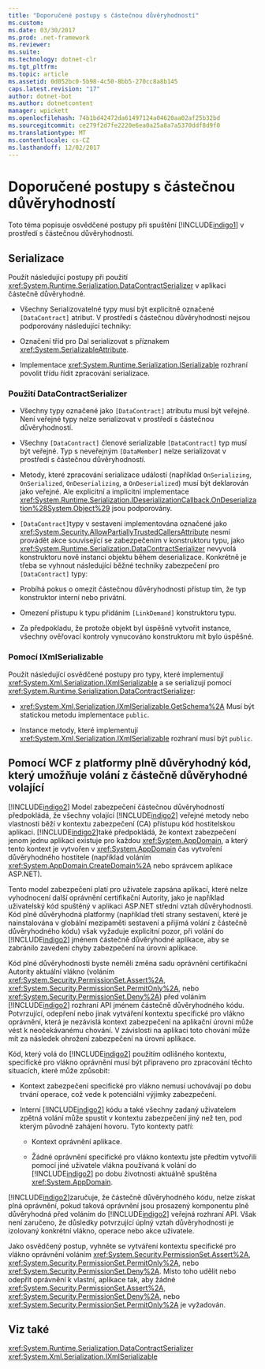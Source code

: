 ```yaml
---
title: "Doporučené postupy s částečnou důvěryhodností"
ms.custom: 
ms.date: 03/30/2017
ms.prod: .net-framework
ms.reviewer: 
ms.suite: 
ms.technology: dotnet-clr
ms.tgt_pltfrm: 
ms.topic: article
ms.assetid: 0d052bc0-5b98-4c50-8bb5-270cc8a8b145
caps.latest.revision: "17"
author: dotnet-bot
ms.author: dotnetcontent
manager: wpickett
ms.openlocfilehash: 74b1bd42472da61497124a04620aa02af25b32bd
ms.sourcegitcommit: ce279f2d7fe2220e6ea0a25a8a7a5370ddf8d9f0
ms.translationtype: MT
ms.contentlocale: cs-CZ
ms.lasthandoff: 12/02/2017
---
```

# <a name="partial-trust-best-practices"></a>Doporučené postupy s částečnou důvěryhodností
Toto téma popisuje osvědčené postupy při spuštění [!INCLUDE[indigo1](../../../../includes/indigo1-md.md)] v prostředí s částečnou důvěryhodností.  
  
## <a name="serialization"></a>Serializace  
 Použít následující postupy při použití <xref:System.Runtime.Serialization.DataContractSerializer> v aplikaci částečně důvěryhodné.  
  
-   Všechny Serializovatelné typy musí být explicitně označené `[DataContract]` atribut. V prostředí s částečnou důvěryhodností nejsou podporovány následující techniky:  
  
-   Označení tříd pro Dal serializovat s příznakem <xref:System.SerializableAttribute>.  
  
-   Implementace <xref:System.Runtime.Serialization.ISerializable> rozhraní povolit třídu řídit zpracování serializace.  
  
### <a name="using-datacontractserializer"></a>Použití DataContractSerializer  
  
-   Všechny typy označené jako `[DataContract]` atributu musí být veřejné. Není veřejné typy nelze serializovat v prostředí s částečnou důvěryhodností.  
  
-   Všechny `[DataContract]` členové serializable `[DataContract]` typ musí být veřejné. Typ s neveřejným `[DataMember]` nelze serializovat v prostředí s částečnou důvěryhodností.  
  
-   Metody, které zpracování serializace událostí (například `OnSerializing`, `OnSerialized`, `OnDeserializing`, a `OnDeserialized`) musí být deklarován jako veřejné. Ale explicitní a implicitní implementace <xref:System.Runtime.Serialization.IDeserializationCallback.OnDeserialization%28System.Object%29> jsou podporovány.  
  
-   `[DataContract]`typy v sestavení implementována označené jako <xref:System.Security.AllowPartiallyTrustedCallersAttribute> nesmí provádět akce související se zabezpečením v konstruktoru typu, jako <xref:System.Runtime.Serialization.DataContractSerializer> nevyvolá konstruktoru nově instanci objektu během deserializace. Konkrétně je třeba se vyhnout následující běžné techniky zabezpečení pro `[DataContract]` typy:  
  
-   Probíhá pokus o omezit částečnou důvěryhodností přístup tím, že typ konstruktor interní nebo privátní.  
  
-   Omezení přístupu k typu přidáním `[LinkDemand]` konstruktoru typu.  
  
-   Za předpokladu, že protože objekt byl úspěšně vytvořit instance, všechny ověřovací kontroly vynucováno konstruktoru mít bylo úspěšné.  
  
### <a name="using-ixmlserializable"></a>Pomocí IXmlSerializable  
 Použít následující osvědčené postupy pro typy, které implementují <xref:System.Xml.Serialization.IXmlSerializable> a se serializují pomocí <xref:System.Runtime.Serialization.DataContractSerializer>:  
  
-   <xref:System.Xml.Serialization.IXmlSerializable.GetSchema%2A> Musí být statickou metodu implementace `public`.  
  
-   Instance metody, které implementují <xref:System.Xml.Serialization.IXmlSerializable> rozhraní musí být `public`.  
  
## <a name="using-wcf-from-fully-trusted-platform-code-that-allows-calls-from-partially-trusted-callers"></a>Pomocí WCF z platformy plně důvěryhodný kód, který umožňuje volání z částečně důvěryhodné volající  
 [!INCLUDE[indigo2](../../../../includes/indigo2-md.md)] Model zabezpečení částečnou důvěryhodností předpokládá, že všechny volající [!INCLUDE[indigo2](../../../../includes/indigo2-md.md)] veřejné metody nebo vlastnosti běží v kontextu zabezpečení (CA) přístupu kód hostitelskou aplikaci. [!INCLUDE[indigo2](../../../../includes/indigo2-md.md)]také předpokládá, že kontext zabezpečení jenom jednu aplikaci existuje pro každou <xref:System.AppDomain>, a který tento kontext je vytvořen v <xref:System.AppDomain> čas vytvoření důvěryhodného hostitele (například voláním <xref:System.AppDomain.CreateDomain%2A> nebo správcem aplikace ASP.NET).  
  
 Tento model zabezpečení platí pro uživatele zapsána aplikací, které nelze vyhodnocení další oprávnění certifikační Autority, jako je například uživatelský kód spuštěný v aplikaci ASP.NET střední vztah důvěryhodnosti. Kód plně důvěryhodná platformy (například třetí strany sestavení, které je nainstalována v globální mezipaměti sestavení a přijímá volání z částečně důvěryhodného kódu) však vyžaduje explicitní pozor, při volání do [!INCLUDE[indigo2](../../../../includes/indigo2-md.md)] jménem částečně důvěryhodné aplikace, aby se zabránilo zavedení chyby zabezpečení na úrovni aplikace.  
  
 Kód plné důvěryhodnosti byste neměli změna sadu oprávnění certifikační Autority aktuální vlákno (voláním <xref:System.Security.PermissionSet.Assert%2A>, <xref:System.Security.PermissionSet.PermitOnly%2A>, nebo <xref:System.Security.PermissionSet.Deny%2A>) před voláním [!INCLUDE[indigo2](../../../../includes/indigo2-md.md)] rozhraní API jménem částečně důvěryhodného kódu. Potvrzující, odepření nebo jinak vytváření kontextu specifické pro vlákno oprávnění, která je nezávislá kontext zabezpečení na aplikační úrovni může vést k neočekávanému chování. V závislosti na aplikaci toto chování může mít za následek ohrožení zabezpečení na úrovni aplikace.  
  
 Kód, který volá do [!INCLUDE[indigo2](../../../../includes/indigo2-md.md)] použitím odlišného kontextu, specifické pro vlákno oprávnění musí být připraveno pro zpracování těchto situacích, které může způsobit:  
  
-   Kontext zabezpečení specifické pro vlákno nemusí uchovávají po dobu trvání operace, což vede k potenciální výjimky zabezpečení.  
  
-   Interní [!INCLUDE[indigo2](../../../../includes/indigo2-md.md)] kódu a také všechny zadaný uživatelem zpětná volání může spustit v kontextu zabezpečení jiný než ten, pod kterým původně zahájení hovoru. Tyto kontexty patří:  
  
    -   Kontext oprávnění aplikace.  
  
    -   Žádné oprávnění specifické pro vlákno kontextu jste předtím vytvořili pomocí jiné uživatele vlákna používaná k volání do [!INCLUDE[indigo2](../../../../includes/indigo2-md.md)] po dobu životnosti aktuálně spuštěna <xref:System.AppDomain>.  
  
 [!INCLUDE[indigo2](../../../../includes/indigo2-md.md)]zaručuje, že částečně důvěryhodného kódu, nelze získat plná oprávnění, pokud taková oprávnění jsou prosazený komponentu plně důvěryhodná před voláním do [!INCLUDE[indigo2](../../../../includes/indigo2-md.md)] veřejná rozhraní API. Však není zaručeno, že důsledky potvrzující úplný vztah důvěryhodnosti je izolovaný konkrétní vlákno, operace nebo akce uživatele.  
  
 Jako osvědčený postup, vyhněte se vytváření kontextu specifické pro vlákno oprávnění voláním <xref:System.Security.PermissionSet.Assert%2A>, <xref:System.Security.PermissionSet.PermitOnly%2A>, nebo <xref:System.Security.PermissionSet.Deny%2A>. Místo toho udělit nebo odepřít oprávnění k vlastní, aplikace tak, aby žádné <xref:System.Security.PermissionSet.Assert%2A>, <xref:System.Security.PermissionSet.Deny%2A>, nebo <xref:System.Security.PermissionSet.PermitOnly%2A> je vyžadován.  
  
## <a name="see-also"></a>Viz také  
 <xref:System.Runtime.Serialization.DataContractSerializer>  
 <xref:System.Xml.Serialization.IXmlSerializable>
